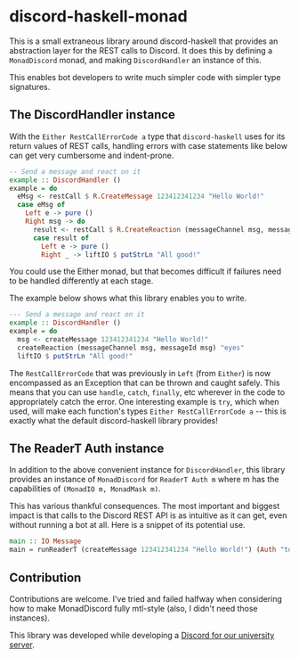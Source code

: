 # discord-haskell-monad

This is a small extraneous library around discord-haskell that provides an
abstraction layer for the REST calls to Discord. It does this by defining a
`MonadDiscord` monad, and making `DiscordHandler` an instance of this.

This enables bot developers to write much simpler code with simpler type
signatures.

## The DiscordHandler instance

With the `Either RestCallErrorCode a` type that `discord-haskell` uses for its
return values of REST calls, handling errors with case statements like below can
get very cumbersome and indent-prone.

```hs
-- Send a message and react on it
example :: DiscordHandler ()
example = do
  eMsg <- restCall $ R.CreateMessage 123412341234 "Hello World!"
  case eMsg of
    Left e -> pure ()
    Right msg -> do
      result <- restCall $ R.CreateReaction (messageChannel msg, messageId msg) "eyes"
      case result of
        Left e -> pure ()
        Right _ -> liftIO $ putStrLn "All good!"
```

You could use the Either monad, but that becomes difficult if failures need to
be handled differently at each stage.

The example below shows what this library enables you to write.

```hs
--- Send a message and react on it
example :: DiscordHandler ()
example = do
  msg <- createMessage 123412341234 "Hello World!"
  createReaction (messageChannel msg, messageId msg) "eyes"
  liftIO $ putStrLn "All good!"
```

The `RestCallErrorCode` that was previously in `Left` (from `Either`) is now
encompassed as an Exception that can be thrown and caught safely. This means
that you can use `handle`, `catch`, `finally`, etc wherever in the code to
appropriately catch the error. One interesting example is `try`, which when used,
will make each function's types `Either RestCallErrorCode a` -- this is exactly
what the default discord-haskell library provides!

## The ReaderT Auth instance

In addition to the above convenient instance for `DiscordHandler`, this library
provides an instance of `MonadDiscord` for `ReaderT Auth m` where m has the
capabilities of `(MonadIO m, MonadMask m)`.

This has various thankful consequences. The most important and biggest impact is
that calls to the Discord REST API is as intuitive as it can get, even without
running a bot at all. Here is a snippet of its potential use.

```hs
main :: IO Message
main = runReaderT (createMessage 123412341234 "Hello World!") (Auth "token here")
```

## Contribution

Contributions are welcome. I've tried and failed halfway when considering how to
make MonadDiscord fully mtl-style (also, I didn't need those instances).

This library was developed while developing a [Discord for our university server](https://github.com/yellowtides/owenbot-hs).
